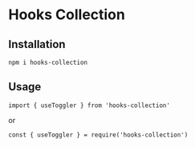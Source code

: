 # Hooks Collection

## Installation

```
npm i hooks-collection
```

## Usage

```
import { useToggler } from 'hooks-collection'
```
or
```
const { useToggler } = require('hooks-collection')
```